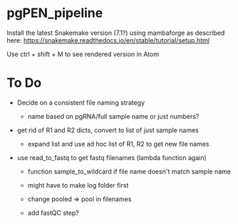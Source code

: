# pgPEN_pipeline

Install the latest Snakemake version (7.1?) using mambaforge as described here:
https://snakemake.readthedocs.io/en/stable/tutorial/setup.html

Use ctrl + shift + M to see rendered version in Atom

# To Do
* Decide on a consistent file naming strategy
  * name based on pgRNA/full sample name or just numbers?

* get rid of R1 and R2 dicts, convert to list of just sample names
  * expand list and use ad hoc list of R1, R2 to get new file names
* use read_to_fastq to get fastq filenames (lambda function again)

  * function sample_to_wildcard if file name doesn't match sample name
  * might have to make log folder first

  * change pooled => pool in filenames

  * add fastQC step?

